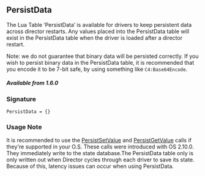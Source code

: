 ## PersistData

The Lua Table ‘PersistData’ is available for drivers to keep persistent data across director restarts.  Any values placed into the PersistData table will exist in the PersistData table when the driver is loaded after a director restart.

Note: we do not guarantee that binary data will be persisted correctly.  If you wish to persist binary data in the PersistData table, it is recommended that you encode it to be 7-bit safe, by using something like `C4:Base64Encode`.

##### Available from 1.6.0


### Signature

`PersistData = {}`


### Usage Note

It is recommended to use the [PersistSetValue][1] and [PersistGetValue][2] calls if they're supported in your O.S. These calls were introduced with OS 2.10.0. They immediately write to the state database.The PersistData table only is only written out when Director cycles through each driver to save its state. Because of this, latency issues can occur when using PersistData.

[1]:	https://snap-one.github.io/docs-driverworks-api/#persistsetvalue
[2]:	https://snap-one.github.io/docs-driverworks-api/#persistgetvalue